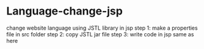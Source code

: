 # Language-change-jsp
change website language using JSTL library in jsp 
step 1: make a properties file in src folder
step 2: copy JSTL jar file
step 3: write code in jsp same as here
